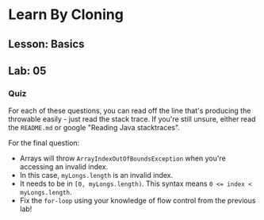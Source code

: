 # Learn By Cloning
## Lesson: Basics
## Lab: 05

### Quiz

For each of these questions, you can read off the line that's producing the throwable easily - just read the stack trace.
If you're still unsure, either read the `README.md` or google "Reading Java stacktraces".

For the final question:
- Arrays will throw `ArrayIndexOutOfBoundsException` when you're accessing an invalid index.
- In this case, `myLongs.length` is an invalid index.
- It needs to be in `[0, myLongs.length)`. This syntax means `0 <= index < myLongs.length`.
- Fix the `for-loop` using your knowledge of flow control from the previous lab!
